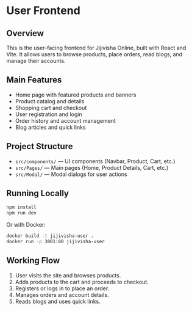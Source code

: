 # User Frontend

## Overview
This is the user-facing frontend for Jijivisha Online, built with React and Vite. It allows users to browse products, place orders, read blogs, and manage their accounts.

## Main Features

- Home page with featured products and banners
- Product catalog and details
- Shopping cart and checkout
- User registration and login
- Order history and account management
- Blog articles and quick links

## Project Structure

- `src/components/` — UI components (Navbar, Product, Cart, etc.)
- `src/Pages/` — Main pages (Home, Product Details, Cart, etc.)
- `src/Modal/` — Modal dialogs for user actions

## Running Locally

```sh
npm install
npm run dev
```

Or with Docker:

```sh
docker build -t jijivisha-user .
docker run -p 3001:80 jijivisha-user
```

## Working Flow

1. User visits the site and browses products.
2. Adds products to the cart and proceeds to checkout.
3. Registers or logs in to place an order.
4. Manages orders and account details.
5. Reads blogs and uses quick links.
